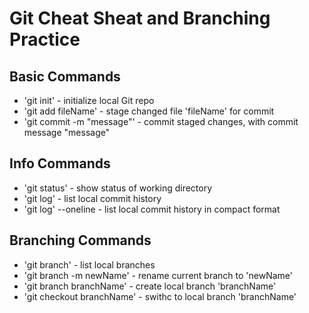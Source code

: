 # Git Cheat Sheat and Branching Practice

## Basic Commands
* 'git init' - initialize local Git repo
* 'git add fileName' - stage changed file 'fileName' for commit
* 'git commit -m "message"' - commit staged changes, with commit message "message"

## Info Commands
* 'git status' - show status of working directory
* 'git log' - list local commit history
* 'git log' --oneline - list local commit history in compact format

## Branching Commands
* 'git branch' - list local branches
* 'git branch -m newName' - rename current branch to 'newName'
* 'git branch branchName' - create local branch 'branchName'
* 'git checkout branchName' - swithc to local branch 'branchName'